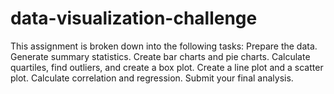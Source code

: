 # data-visualization-challenge
This assignment is broken down into the following tasks:  Prepare the data.  Generate summary statistics.  Create bar charts and pie charts.  Calculate quartiles, find outliers, and create a box plot.  Create a line plot and a scatter plot.  Calculate correlation and regression.  Submit your final analysis.

